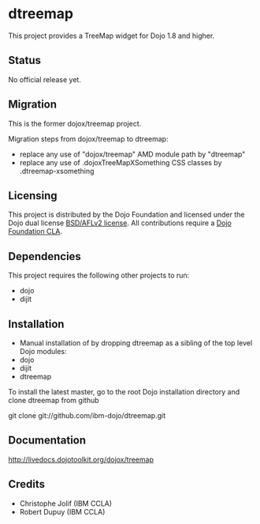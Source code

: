 # dtreemap

This project provides a TreeMap widget for Dojo 1.8 and higher.

## Status

No official release yet.

## Migration

This is the former dojox/treemap project.

Migration steps from dojox/treemap to dtreemap:

* replace any use of "dojox/treemap" AMD module path by "dtreemap"
* replace any use of .dojoxTreeMapXSomething CSS classes by .dtreemap-xsomething

## Licensing

This project is distributed by the Dojo Foundation and licensed under the Dojo dual license [BSD/AFLv2 license](http://dojotoolkit.org/license).
All contributions require a [Dojo Foundation CLA](http://dojofoundation.org/about/claForm).

## Dependencies

This project requires the following other projects to run:
 * dojo
 * dijit

## Installation

<!---
* [CPM](https://github.com/kriszyp/cpm) installation with the following command:

    ``cpm install dtreemap``
-->

* Manual installation of by dropping dtreemap as a sibling of the top level Dojo modules:
 * dojo
 * dijit
 * dtreemap

 To install the latest master, go to the root Dojo installation directory and clone dtreemap from github

 git clone git://github.com/ibm-dojo/dtreemap.git

## Documentation

http://livedocs.dojotoolkit.org/dojox/treemap

## Credits

* Christophe Jolif (IBM CCLA)
* Robert Dupuy (IBM CCLA)

